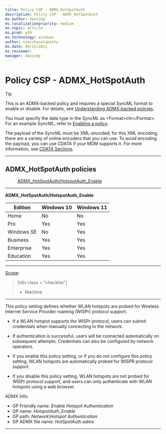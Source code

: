 ```yaml
---
title: Policy CSP - ADMX_HotSpotAuth
description: Policy CSP - ADMX_HotSpotAuth
ms.author: dansimp
ms.localizationpriority: medium
ms.topic: article
ms.prod: w10
ms.technology: windows
author: nimishasatapathy
ms.date: 09/15/2021
ms.reviewer: 
manager: dansimp
---
```


# Policy CSP - ADMX_HotSpotAuth

> [!TIP]
> This is an ADMX-backed policy and requires a special SyncML format to enable or disable.  For details, see [Understanding ADMX-backed policies](./understanding-admx-backed-policies.md).
> 
> You must specify the data type in the SyncML as &lt;Format&gt;chr&lt;/Format&gt;. For an example SyncML, refer to [Enabling a policy](./understanding-admx-backed-policies.md#enabling-a-policy).
> 
> The payload of the SyncML must be XML-encoded; for this XML encoding, there are a variety of online encoders that you can use. To avoid encoding the payload, you can use CDATA if your MDM supports it.  For more information, see [CDATA Sections](http://www.w3.org/TR/REC-xml/#sec-cdata-sect).

<hr/>

<!--Policies-->
## ADMX_HotSpotAuth policies  

<dl>
  <dd>
    <a href="#admx-hotspotauth-hotspotauth_enable">ADMX_HotSpotAuth/HotspotAuth_Enable</a>
  </dd>
</dl>

<hr/>

<!--Policy-->
<a href="" id="admx-hotspotauth-hotspotauth_enable"></a>**ADMX_HotSpotAuth/HotspotAuth_Enable**  

<!--SupportedSKUs-->

|Edition|Windows 10|Windows 11|
|--- |--- |--- |
|Home|No|No|
|Pro|Yes|Yes|
|Windows SE|No|Yes|
|Business|Yes|Yes|
|Enterprise|Yes|Yes|
|Education|Yes|Yes|

<!--/SupportedSKUs-->
<hr/>

<!--Scope-->
[Scope](./policy-configuration-service-provider.md#policy-scope):

> [!div class = "checklist"]
> * Machine

<hr/>

<!--/Scope-->
<!--Description-->
This policy setting defines whether WLAN hotspots are probed for Wireless Internet Service Provider roaming (WISPr) protocol support.  

- If a WLAN hotspot supports the WISPr protocol, users can submit credentials when manually connecting to the network. 

- If authentication is successful, users will be connected automatically on subsequent attempts. Credentials can also be configured by network operators.  

- If you enable this policy setting, or if you do not configure this policy setting, WLAN hotspots are automatically probed for WISPR protocol support.  

- If you disable this policy setting, WLAN hotspots are not probed for WISPr protocol support, and users can only authenticate with WLAN hotspots using a web browser.

<!--/Description-->

<!--ADMXBacked-->
ADMX Info:  
-   GP Friendly name: *Enable Hotspot Authentication*
-   GP name: *HotspotAuth_Enable*
-   GP path: *Network\Hotspot Authentication*
-   GP ADMX file name: *HotSpotAuth.admx*

<!--/ADMXBacked-->
<!--/Policy-->

<hr/>


<!--/Policies-->

